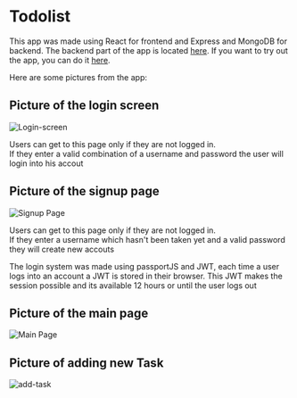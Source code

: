 <h1>Todolist</h1>

<p> 
  This app was made using React for frontend and Express and MongoDB for backend. 
  The backend part of the app is located <a href="https://github.com/Mex777/todolistAPI">here</a>.
  If you want to try out the app, you can do it <a href="https://task-tracker7.herokuapp.com/">here</a>.
</p>

<p> Here are some pictures from the app: </p>
<h2> Picture of the login screen </h2>
<img src="https://i.ibb.co/2Skc5cC/Screenshot-1.png" alt="Login-screen" border="0" />
<p> 
  Users can get to this page only if they are not logged in. <br> 
  If they enter a valid combination of a username and password the user will login into his accout 
</p>

<h2> Picture of the signup page </h2>
<img src="https://i.ibb.co/Kw736rR/Screenshot-4.png" alt="Signup Page" border="0" />
<p> 
  Users can get to this page only if they are not logged in. <br> 
  If they enter a username which hasn't been taken yet and a valid password they will create new accouts 
</p>
<p>
  The login system was made using passportJS and JWT, each time a user logs into an account a JWT is stored in their browser. 
  This JWT makes the session possible and its available 12 hours or until the user logs out </p>
</p>

<h2> Picture of the main page </h2>
<img src="https://i.ibb.co/M8vxPnz/Screenshot-5.png" alt="Main Page" border="0">
<h2> Picture of adding new Task </h2>
<img src="https://i.ibb.co/Sr6SnZj/Screenshot-6.png" alt="add-task" border="0">
